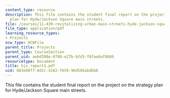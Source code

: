 ```yaml
---
content_type: resource
description: This file contains the student final report on the project on the strategy
  plan for Hyde/Jackson Square main streets.
file: /courses/11-439-revitalizing-urban-main-streets-hyde-jackson-square-roslindale-square-boston-spring-2005/883e60f70d2c4282f65996d566abdbb8_hjs_report1.pdf
file_type: application/pdf
learning_resource_types:
- Projects
ocw_type: OCWFile
parent_title: Projects
parent_type: CourseSection
parent_uid: aebd398e-0780-e27b-bfd3-f6fae0af80d6
resourcetype: Document
title: hjs_report1.pdf
uid: 883e60f7-0d2c-4282-f659-96d566abdbb8
---
```

This file contains the student final report on the project on the strategy plan for Hyde/Jackson Square main streets.

